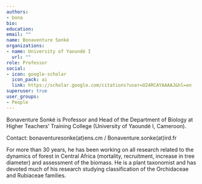 ```yaml
---
authors:
- bona
bio: 
education:
email: ""
name: Bonaventure Sonké
organizations:
- name: University of Yaoundé I
  url: ""
role: Professor
social:
- icon: google-scholar
  icon_pack: ai
  link: https://scholar.google.com/citations?user=U24RCAYAAAAJ&hl=en
superuser: true
user_groups:
- People
---
```


Bonaventure Sonké is Professor and Head of the Department of Biology at Higher Teachers’ Training College (University of Yaoundé I, Cameroon). 

Contact: bonaventuresonke(at)ens.cm / Bonaventure.sonke(at)ird.fr

For more than 30 years, he has been working on all research related to the dynamics of forest in Central Africa (mortality, recruitment, increase in tree diameter) and assessment of the biomass. 
He is a plant taxonomist and has devoted much of his research studying classification of the Orchidaceae and Rubiaceae families. 

